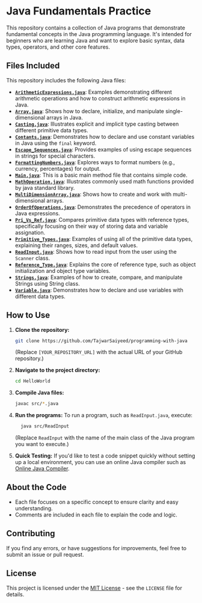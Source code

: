 # Java Fundamentals Practice

This repository contains a collection of Java programs that demonstrate fundamental concepts in the Java programming language. It's intended for beginners who are learning Java and want to explore basic syntax, data types, operators, and other core features.

## Files Included

This repository includes the following Java files:

*   [**`ArithmeticExpressions.java`**](/HelloWorld/src/ArithmeticExpressions.java): Examples demonstrating different arithmetic operations and how to construct arithmetic expressions in Java.
*   [**`Array.java`**](/HelloWorld/src/Array.java): Shows how to declare, initialize, and manipulate single-dimensional arrays in Java.
*   [**`Casting.java`**](/HelloWorld/src/Casting.java): Illustrates explicit and implicit type casting between different primitive data types.
*   [**`Contants.java`**](/HelloWorld/src/Contants.java): Demonstrates how to declare and use constant variables in Java using the `final` keyword.
*   [**`Escape_Sequences.java`**](/HelloWorld/src/Escape_Sequences.java): Provides examples of using escape sequences in strings for special characters.
*   [**`FormattingNumbers.java`**](/HelloWorld/src/FormattingNumbers.java): Explores ways to format numbers (e.g., currency, percentages) for output.
*   [**`Main.java`**](/HelloWorld/src/Main.java): This is a basic main method file that contains simple code.
*   [**`MathOperation.java`**](/HelloWorld/src/MathOperation.java): Illustrates commonly used math functions provided by java standard library.
*   [**`MultiDimensionArray.java`**](/HelloWorld/src/MultiDimensionArray.java): Shows how to create and work with multi-dimensional arrays.
*   [**`OrderOfOperations.java`**](/HelloWorld/src/OrderOfOperations.java): Demonstrates the precedence of operators in Java expressions.
*   [**`Pri_Vs_Ref.java`**](/HelloWorld/src/Pri_Vs_Ref.java): Compares primitive data types with reference types, specifically focusing on their way of storing data and variable assignation.
*   [**`Primitive_Types.java`**](/HelloWorld/src/Primitive_Types.java):  Examples of using all of the primitive data types, explaining their ranges, sizes, and default values.
*   [**`ReadInput.java`**](/HelloWorld/src/ReadInput.java): Shows how to read input from the user using the `Scanner` class.
*   [**`Reference_Type.java`**](/HelloWorld/src/Reference_Type.java): Explains the core of reference type, such as object initialization and object type variables.
*   [**`Strings.java`**](/HelloWorld/src/Strings.java): Examples of how to create, compare, and manipulate Strings using String class.
*   [**`Variable.java`**](/HelloWorld/src/Variable.java): Demonstrates how to declare and use variables with different data types.

## How to Use

1.  **Clone the repository:**
    ```bash
    git clone https://github.com/TajwarSaiyeed/programming-with-java
    ```
    (Replace `[YOUR_REPOSITORY_URL]` with the actual URL of your GitHub repository.)
2.  **Navigate to the project directory:**
    ```bash
    cd HelloWorld
    ```
3.  **Compile Java files:**
    ```bash
    javac src/*.java
    ```
4.  **Run the programs:**
    To run a program, such as `ReadInput.java`, execute:
     ```bash
       java src/ReadInput
    ```
    (Replace `ReadInput` with the name of the main class of the Java program you want to execute.)

5.  **Quick Testing:** If you'd like to test a code snippet quickly without setting up a local environment, you can use an online Java compiler such as [Online Java Compiler](https://www.programiz.com/java/online-compiler/).

## About the Code

*   Each file focuses on a specific concept to ensure clarity and easy understanding.
*   Comments are included in each file to explain the code and logic.

## Contributing

If you find any errors, or have suggestions for improvements, feel free to submit an issue or pull request.

## License

This project is licensed under the [MIT License](https://opensource.org/licenses/MIT) - see the `LICENSE` file for details.